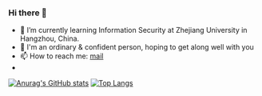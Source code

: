 ### Hi there 👋
 * 🌱 I’m currently learning Information Security at Zhejiang University in Hangzhou, China.
 * 👯 I'm an ordinary & confident person, hoping to get along well with you
 * 📫 How to reach me: [mail](zyc842662368@gmail.com)
 * 
[![Anurag's GitHub stats](https://github-readme-stats.vercel.app/api?username=SRT-zyc)](https://github.com/anuraghazra/github-readme-stats)
[![Top Langs](https://github-readme-stats.vercel.app/api/top-langs/?username=SRT-zyc)](https://github.com/anuraghazra/github-readme-stats)
<!--
Here are some ideas to get you started:

- 🔭 I’m currently working on ...
- 🌱 I’m currently learning ...
- 👯 I’m looking to collaborate on ...
- 🤔 I’m looking for help with ...
- 💬 Ask me about ...
- 📫 How to reach me: ...
- 😄 Pronouns: ...
- ⚡ Fun fact: ...
-->
